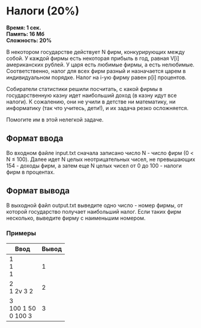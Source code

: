 <h1 class="title">Налоги (20%)</h1>
<p><b>Время: 1 сек.<br>Память: 16 Мб<br>Сложность: 20%</b></p>
<p>В некотором государстве действует N фирм, конкурирующих между собой. У каждой фирмы есть некоторая прибыль в год, равная V[i] американских рублей. У царя есть любимые фирмы, а есть нелюбимые. Соответственно, налог для всех фирм разный и назначается царем в индивидуальном порядке. Налог на i-ую фирму равен p[i] процентов.</p>
<p>Собиратели статистики решили посчитать, с какой фирмы в государственную казну идет наибольший доход (в казну идут все налоги). К сожалению, они не учили в детстве ни математику, ни информатику (так что учитесь, дети!), и их задача резко осложняется.</p>
<p>Помогите им в этой нелегкой задаче.</p>
<h2>Формат ввода</h2>
<p>Во входном файле input.txt сначала записано число N - число фирм (0 < N ≤ 100). Далее идет N целых неотрицательных чисел, не превышающих 154 - доходы фирм, а затем еще N целых чисел от 0 до 100 - налоги фирм в процентах.</p>
<h2>Формат вывода</h2>
<p>В выходной файл output.txt выведите одно число - номер фирмы, от которой государство получает наибольший налог. Если таких фирм несколько, выведите фирму с наименьшим номером.</p>
<h3>Примеры</h3>
<table class="sample-tests">
<thead>
    <tr>
        <th>Ввод</th>
        <th>Вывод</th>
    </tr>
</thead>
<tbody>
        <tr>
            <td>1<br>
               1<br>
               1</td>
            <td>1</td>
        </tr>
        <tr>
            <td>2<br>
                1 2v
                3 2</td>
            <td>2</td>
        </tr>
        <tr>
            <td>3<br>
                100 1 50<br>
                0 100 3</td>
            <td>3</td>
        </tr>
    </tbody>
</table>

